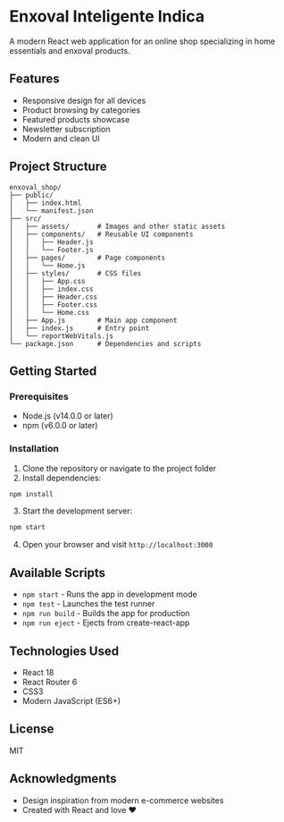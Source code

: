 # Enxoval Inteligente Indica

A modern React web application for an online shop specializing in home essentials and enxoval products.

## Features

- Responsive design for all devices
- Product browsing by categories
- Featured products showcase
- Newsletter subscription
- Modern and clean UI

## Project Structure

```
enxoval_shop/
├── public/
│   ├── index.html
│   └── manifest.json
├── src/
│   ├── assets/       # Images and other static assets
│   ├── components/   # Reusable UI components
│   │   ├── Header.js
│   │   └── Footer.js
│   ├── pages/        # Page components
│   │   └── Home.js
│   ├── styles/       # CSS files
│   │   ├── App.css
│   │   ├── index.css
│   │   ├── Header.css
│   │   ├── Footer.css
│   │   └── Home.css
│   ├── App.js        # Main app component
│   ├── index.js      # Entry point
│   └── reportWebVitals.js
└── package.json      # Dependencies and scripts
```

## Getting Started

### Prerequisites

- Node.js (v14.0.0 or later)
- npm (v6.0.0 or later)

### Installation

1. Clone the repository or navigate to the project folder
2. Install dependencies:

```bash
npm install
```

3. Start the development server:

```bash
npm start
```

4. Open your browser and visit `http://localhost:3000`

## Available Scripts

- `npm start` - Runs the app in development mode
- `npm test` - Launches the test runner
- `npm run build` - Builds the app for production
- `npm run eject` - Ejects from create-react-app

## Technologies Used

- React 18
- React Router 6
- CSS3
- Modern JavaScript (ES6+)

## License

MIT

## Acknowledgments

- Design inspiration from modern e-commerce websites
- Created with React and love ❤️
